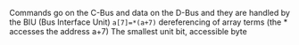 Commands go on the C-Bus and data on the D-Bus and they are handled by the BIU (Bus Interface Unit)
`a[7]=*(a+7)` dereferencing of array terms (the * accesses the address a+7)
The smallest unit bit, accessible byte
